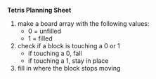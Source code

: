 **Tetris Planning Sheet**
1. make a board array with the following values:
   - 0 = unfilled
   - 1 = filled
2. check if a block is touching a 0 or 1
   - if touching a 0, fall
   - if touching a 1, stay in place
3. fill in where the block stops moving